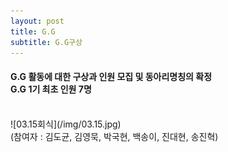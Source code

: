 ```yaml
---
layout: post
title: G.G
subtitle: G.G구상
---
```


<h4>G.G 활동에 대한 구상과 인원 모집 및 동아리명칭의 확정<br>
G.G 1기 최초 인원 7명</h4><br>
![03.15회식](/img/03.15.jpg)<br>
(참여자 : 김도균, 김영묵, 박국현, 백송이, 진대현, 송진혁)
